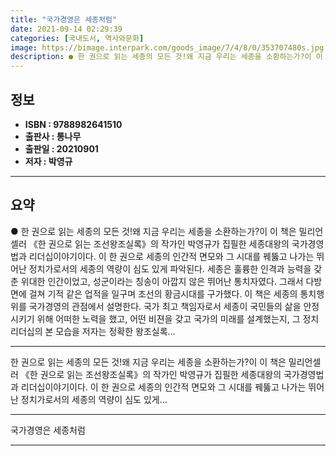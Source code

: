 ```yaml
---
title: "국가경영은 세종처럼"
date: 2021-09-14 02:29:39
categories: [국내도서, 역사와문화]
image: https://bimage.interpark.com/goods_image/7/4/8/0/353707480s.jpg
description: ● 한 권으로 읽는 세종의 모든 것!왜 지금 우리는 세종을 소환하는가?이 이 책은 밀리언셀러 《한 권으로 읽는 조선왕조실록》의 작가인 박영규가 집필한 세종대왕의 국가경영법과 리더십이야기이다. 이 한 권으로 세종의 인간적 면모와 그 시대를 꿰뚫고 나가는 뛰어난 정치가로서의 세종의 역량이
---
```


## **정보**

- **ISBN : 9788982641510**
- **출판사 : 통나무**
- **출판일 : 20210901**
- **저자 : 박영규**

------



## **요약**

●  한 권으로 읽는 세종의 모든 것!왜 지금 우리는 세종을 소환하는가?이 이 책은 밀리언셀러 《한 권으로 읽는 조선왕조실록》의 작가인 박영규가 집필한 세종대왕의 국가경영법과 리더십이야기이다. 이 한 권으로 세종의 인간적 면모와 그 시대를 꿰뚫고 나가는 뛰어난 정치가로서의 세종의 역량이 심도 있게 파악된다. 세종은 훌륭한 인격과 능력을 갖춘 위대한 인간이었고, 성군이라는 칭송이 아깝지 않은 뛰어난 통치자였다. 그래서 다방면에 걸쳐 기적 같은 업적을 일구며 조선의 황금시대를 구가했다. 이 책은 세종의 통치행위를 국가경영의 관점에서 설명한다. 국가 최고 책임자로서 세종이 국민들의 삶을 안정시키기 위해 어떠한 노력을 했고, 어떤 비젼을 갖고 국가의 미래를 설계했는지, 그 정치 리더십의 본 모습을 저자는 정확한 왕조실록...

------

한 권으로 읽는 세종의 모든 것!왜 지금 우리는 세종을 소환하는가?이 이 책은 밀리언셀러 《한 권으로 읽는 조선왕조실록》의 작가인 박영규가 집필한 세종대왕의 국가경영법과 리더십이야기이다. 이 한 권으로 세종의 인간적 면모와 그 시대를 꿰뚫고 나가는 뛰어난 정치가로서의 세종의 역량이 심도 있게... 

------


국가경영은 세종처럼 

------


